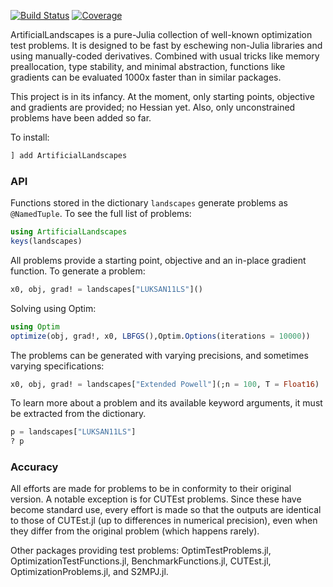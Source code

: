 [![Build Status](https://github.com/NicolasL-S/ArtificialLandscapes.jl/actions/workflows/CI.yml/badge.svg?branch=main)](https://github.com/NicolasL-S/ArtificialLandscapes.jl/actions/workflows/CI.yml?query=branch%3Amain)
[![Coverage](https://codecov.io/gh/NicolasL-S/ArtificialLandscapes.jl/branch/main/graph/badge.svg)](https://codecov.io/gh/NicolasL-S/ArtificialLandscapes.jl)

ArtificialLandscapes is a pure-Julia collection of well-known optimization test problems. It is designed to be fast by eschewing non-Julia libraries and using manually-coded derivatives. Combined with usual tricks like memory preallocation, type stability, and minimal abstraction, functions like gradients can be evaluated 1000x faster than in similar packages.

This project is in its infancy. At the moment, only starting points, objective and gradients are provided; no Hessian yet. Also, only unconstrained problems have been added so far.

To install:
```Julia
] add ArtificialLandscapes
```

### API
Functions stored in the dictionary ``landscapes`` generate problems as ``@NamedTuple``.  To see the full list of problems:
```Julia
using ArtificialLandscapes
keys(landscapes)
```
All problems provide a starting point, objective and an in-place gradient function. To generate a problem:
```Julia
x0, obj, grad! = landscapes["LUKSAN11LS"]()
```
Solving using Optim:
```Julia
using Optim
optimize(obj, grad!, x0, LBFGS(),Optim.Options(iterations = 10000))
```
The problems can be generated with varying precisions, and sometimes varying specifications:
```Julia
x0, obj, grad! = landscapes["Extended Powell"](;n = 100, T = Float16)
```
To learn more about a problem and its available keyword arguments, it must be extracted from the dictionary.
```Julia
p = landscapes["LUKSAN11LS"]
? p
```
### Accuracy

All efforts are made for problems to be in conformity to their original version. A notable exception is for CUTEst problems. Since these have become standard use, every effort is made so that the outputs are identical to those of CUTEst.jl (up to differences in numerical precision), even when they differ from the original problem (which happens rarely). 

Other packages providing test problems: OptimTestProblems.jl, OptimizationTestFunctions.jl, BenchmarkFunctions.jl, CUTEst.jl, OptimizationProblems.jl, and S2MPJ.jl.